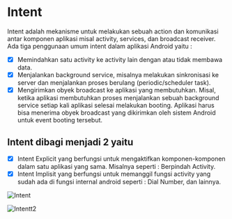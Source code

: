 # Intent

Intent adalah mekanisme untuk melakukan sebuah action dan komunikasi antar
komponen aplikasi misal activity, services, dan broadcast receiver. Ada tiga penggunaan umum
intent dalam aplikasi Android yaitu :
- [x] Memindahkan satu activity ke activity lain dengan atau tidak membawa data.
- [x] Menjalankan background service, misalnya melakukan sinkronisasi ke server dan
menjalankan proses berulang (periodic/scheduler task).
- [x] Mengirimkan obyek broadcast ke aplikasi yang membutuhkan. Misal, ketika aplikasi
membutuhkan proses menjalankan sebuah background service setiap kali aplikasi selesai
melakukan booting. Aplikasi harus bisa menerima obyek broadcast yang dikirimkan oleh
sistem Android untuk event booting tersebut.

## Intent dibagi menjadi 2 yaitu 
- [x] Intent Explicit yang berfungsi untuk mengaktifkan komponen-komponen dalam satu aplikasi yang sama. Misalnya seperti : Berpindah Activity.
- [x] Intent Implisit yang berfungsi untuk memanggil fungsi activity yang sudah ada di fungsi internal android seperti : Dial Number, dan lainnya.

![Intent](https://user-images.githubusercontent.com/63852448/107376938-078f7d80-6b1d-11eb-9390-d0cf080f63ab.jpeg)

![Intentt2](https://user-images.githubusercontent.com/63852448/107376961-0cecc800-6b1d-11eb-959e-c17515f0dea9.jpeg)
